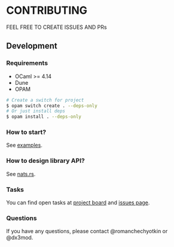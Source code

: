 # CONTRIBUTING

FEEL FREE TO CREATE ISSUES AND PRs

## Development

### Requirements

- OCaml >= 4.14
- Dune
- OPAM

```sh
# Create a switch for project
$ opam switch create . --deps-only
# Or just install deps
$ opam install . --deps-only
```

### How to start?

See [examples](./examples/).

### How to design library API?

See [nats.rs](https://docs.rs/nats/latest/nats/).

### Tasks 

You can find open tasks at [project board](https://github.com/users/romanchechyotkin/projects/1) 
and [issues page](https://github.com/romanchechyotkin/nats.ocaml/issues).

### Questions

If you have any questions, please contact @romanchechyotkin or @dx3mod. 
